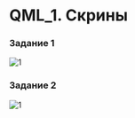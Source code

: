 # QML_1. Скрины

### Задание 1
![1](https://github.com/svyatoslavlipatov/InterfaceDesign/assets/92099105/03346691-7247-44c0-bb7b-0837e6fb1919)

### Задание 2
![1](https://github.com/svyatoslavlipatov/InterfaceDesign/assets/92099105/f43c8ee0-26df-4044-a26c-5ec642cb8770)
